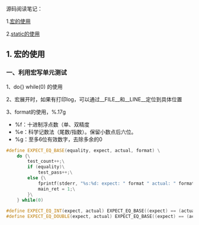 源码阅读笔记：

1.[宏的使用](#1-宏的使用)

2.[static的使用](#static的使用)



## 1. 宏的使用
### 一、利用宏写单元测试
1、do{} while(0) 的使用

2、宏展开时，如果有打印log，可以通过__FILE__和__LINE__定位到具体位置

3、format的使用，%.17g

* %f：十进制浮点数（单、双精度
* %e：科学记数法（尾数/指数）。保留小数点后六位。
* %g：至多6位有效数字，去除多余的0

```c++
#define EXPECT_EQ_BASE(equality, expect, actual, format) \
    do {\
        test_count++;\
        if (equality)\
            test_pass++;\
        else {\
            fprintf(stderr, "%s:%d: expect: " format " actual: " format "\n", __FILE__, __LINE__, expect, actual);\
            main_ret = 1;\
        }\
    } while(0)
 
#define EXPECT_EQ_INT(expect, actual) EXPECT_EQ_BASE((expect) == (actual), expect, actual, "%d")
#define EXPECT_EQ_DOUBLE(expect, actual) EXPECT_EQ_BASE((expect) == (actual), expect, actual, "%.17g")
```
